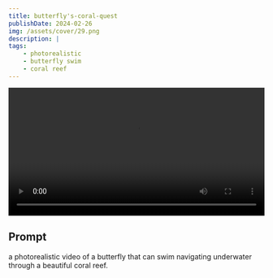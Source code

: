 ```yaml
---
title: butterfly's-coral-quest
publishDate: 2024-02-26
img: /assets/cover/29.png
description: |
tags:
    - photorealistic
    - butterfly swim
    - coral reef
---
```


<video style="width: 100%;" src="/assets/video/butterfly's-coral-quest.mp4" controls ></video>

## Prompt

a photorealistic video of a butterfly that can swim navigating underwater through a beautiful coral reef.
